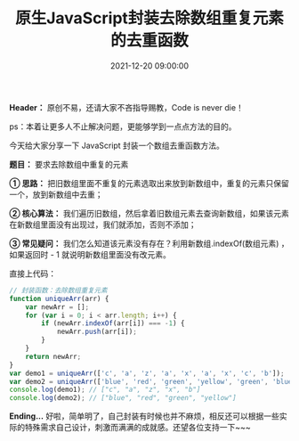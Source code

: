 ﻿---
title: 原生JavaScript封装去除数组重复元素的去重函数
type: 'tags'
categories: ['Web']
date: 2021-12-20 09:00:00
---

**Header：** 原创不易，还请大家不吝指导赐教，Code is never die！

ps：本着让更多人不止解决问题，更能够学到一点点方法的目的。

今天给大家分享一下 JavaScript 封装一个数组去重函数方法。

**题目：** 要求去除数组中重复的元素

**① 思路：** 把旧数组里面不重复的元素选取出来放到新数组中，重复的元素只保留一个，放到新数组中去重；

**② 核心算法：** 我们遍历旧数组，然后拿着旧数组元素去查询新数组，如果该元素在新数组里面没有出现过，我们就添加，否则不添加；

**③ 常见疑问：** 我们怎么知道该元素没有存在？利用新数组.indexOf(数组元素) ，如果返回时 - 1 就说明新数组里面没有改元素。

直接上代码：

```javascript
// 封装函数：去除数组重复元素
function uniqueArr(arr) {
	var newArr = [];
	for (var i = 0; i < arr.length; i++) {
		if (newArr.indexOf(arr[i]) === -1) {
			newArr.push(arr[i]);
		}
	}
	return newArr;
}
var demo1 = uniqueArr(['c', 'a', 'z', 'a', 'x', 'a', 'x', 'c', 'b']);
var demo2 = uniqueArr(['blue', 'red', 'green', 'yellow', 'green', 'blue']);
console.log(demo1); // ["c", "a", "z", "x", "b"]
console.log(demo2); // ["blue", "red", "green", "yellow"]
```

**Ending...**
好啦，简单明了，自己封装有时候也并不麻烦，相反还可以根据一些实际的特殊需求自己设计，刺激而满满的成就感。还望各位支持一下~~~
